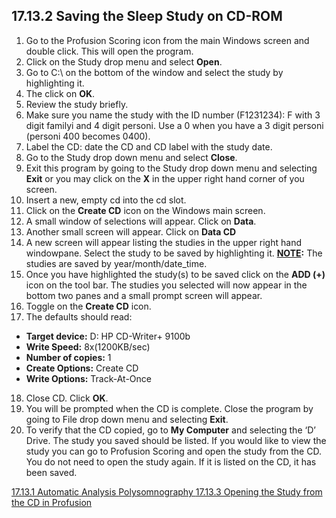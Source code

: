 ## 17.13.2 Saving the Sleep Study on CD-ROM

1. Go to the Profusion Scoring icon from the main Windows screen and double click. This will open the program.
2. Click on the Study drop menu and select **Open**.
3. Go to C:\ on the bottom of the window and select the study by highlighting it.
4. The click on **OK**.
5. Review the study briefly.
6. Make sure you name the study with the ID number (F1231234): F with 3 digit familyi and 4 digit personi. Use a 0 when you have a 3 digit personi (personi 400 becomes 0400).
7. Label the CD: date the CD and CD label with the study date.
8. Go to the Study drop down menu and select **Close**.
9. Exit this program by going to the Study drop down menu and selecting **Exit** or you may click on the **X** in the upper right hand corner of you screen.
10. Insert a new, empty cd into the cd slot.
11. Click on the **Create CD** icon on the Windows main screen.
12. A small window of selections will appear. Click on **Data**.
13. Another small screen will appear. Click on **Data CD**
14. A new screen will appear listing the studies in the upper right hand windowpane. Select the study to be saved by highlighting it. **<u>NOTE</u>:** The studies are saved by year/month/date_time.
15. Once you have highlighted the study(s) to be saved click on the **ADD (+)** icon on the tool bar. The studies you selected will now appear in the bottom two panes and a small prompt screen will appear.
16. Toggle on the **Create CD** icon.
17. The defaults should read:
 * **Target device:** D: HP CD-Writer+ 9100b
 * **Write Speed:** 8x(1200KB/sec)
 * **Number of copies:**  1
 * **Create Options:** Create CD
 * **Write Options:** Track-At-Once
18. Close CD. Click **OK**.
19. You will be prompted when the CD is complete. Close the program by going to File drop down menu and selecting **Exit**.
20. To verify that the CD copied, go to **My Computer** and selecting the ‘D’ Drive. The study you saved should be listed. If you would like to view the study you can go to Profusion Scoring and open the study from the CD. You do not need to open the study again. If it is listed on the CD, it has been saved.


<div class="center">
<div class="btn-group">
  <a href=":pages_path:/manuals/polysomnography/17-13-01-automatic-analysis.md" class="btn btn-default">
    <span class="glyphicon glyphicon-chevron-left"></span>
    17.13.1 Automatic Analysis
  </a>

  <a href=":pages_path:/manuals/polysomnography" class="btn btn-default">
    <span class="glyphicon glyphicon-chevron-up"></span>
    Polysomnography
  </a>

  <a href=":pages_path:/manuals/polysomnography/17-13-03-opening-study.md" class="btn btn-success">
    17.13.3 Opening the Study from the CD in Profusion
    <span class="glyphicon glyphicon-chevron-right"></span>
  </a>
</div>
</div>
